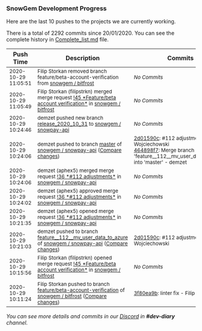 
### SnowGem Development Progress

Here are the last 10 pushes to the projects we are currently working.

There is a total of 2292 commits since 20/01/2020. You can see the complete history in
 [Complete_list.md](Complete_list.md) file.

| Push Time | Description | Commits |
| --- | --- | --- |
| <sub>2020-10-29 11:05:51</sub> | <sub>Filip Storkan removed branch feature/beta-account-verification from [snowgem / bitfrost](https://gitlab.com/snowgem/bitfrost)</sub> | <sub>_No Commits_</sub> |
| <sub>2020-10-29 11:05:49</sub> | <sub>Filip Storkan (filipstrkn) merged merge request [\!45 \*Feature/beta account verification\*](https://gitlab.com/snowgem/bitfrost/-/merge_requests/45) in [snowgem / bitfrost](https://gitlab.com/snowgem/bitfrost)</sub> | <sub>_No Commits_</sub> |
| <sub>2020-10-29 10:24:46</sub> | <sub>demzet pushed new branch [release\_2020\_10\_31](https://gitlab.com/snowgem/snowpay-api/commits/release_2020_10_31) to [snowgem / snowpay\-api](https://gitlab.com/snowgem/snowpay-api)</sub> | <sub>_No Commits_</sub> |
| <sub>2020-10-29 10:24:06</sub> | <sub>demzet pushed to branch [master](https://gitlab.com/snowgem/snowpay-api/commits/master) of [snowgem / snowpay\-api](https://gitlab.com/snowgem/snowpay-api) ([Compare changes](https://gitlab.com/snowgem/snowpay-api/compare/250219732436104c23f4867d2f8964b0880ab11f...464898f7bc6489c051de55bf1640a8e5c91edc80))</sub> | <sub>[2d01590c](https://gitlab.com/snowgem/snowpay-api/-/commit/2d01590c666b1f88f335dd119bbd2c5013394e90): #112 adjustments - Kamil Wojciechowski<br>[464898f7](https://gitlab.com/snowgem/snowpay-api/-/commit/464898f7bc6489c051de55bf1640a8e5c91edc80): Merge branch 'feature__112__mv_user_data_to_azure' into 'master' - demzet</sub> |
| <sub>2020-10-29 10:24:06</sub> | <sub>demzet (aphex5) merged merge request [\!36 \*\#112 adjustments\*](https://gitlab.com/snowgem/snowpay-api/-/merge_requests/36) in [snowgem / snowpay\-api](https://gitlab.com/snowgem/snowpay-api)</sub> | <sub>_No Commits_</sub> |
| <sub>2020-10-29 10:24:02</sub> | <sub>demzet (aphex5) approved merge request [\!36 \*\#112 adjustments\*](https://gitlab.com/snowgem/snowpay-api/-/merge_requests/36) in [snowgem / snowpay\-api](https://gitlab.com/snowgem/snowpay-api)</sub> | <sub>_No Commits_</sub> |
| <sub>2020-10-29 10:21:35</sub> | <sub>demzet (aphex5) opened merge request [\!36 \*\#112 adjustments\*](https://gitlab.com/snowgem/snowpay-api/-/merge_requests/36) in [snowgem / snowpay\-api](https://gitlab.com/snowgem/snowpay-api)</sub> | <sub>_No Commits_</sub> |
| <sub>2020-10-29 10:21:03</sub> | <sub>demzet pushed to branch [feature\_\_112\_\_mv\_user\_data\_to\_azure](https://gitlab.com/snowgem/snowpay-api/commits/feature__112__mv_user_data_to_azure) of [snowgem / snowpay\-api](https://gitlab.com/snowgem/snowpay-api) ([Compare changes](https://gitlab.com/snowgem/snowpay-api/compare/4d1356d35cbac0ddaf8d7e83c7ea04374d97ac66...2d01590c666b1f88f335dd119bbd2c5013394e90))</sub> | <sub>[2d01590c](https://gitlab.com/snowgem/snowpay-api/-/commit/2d01590c666b1f88f335dd119bbd2c5013394e90): #112 adjustments - Kamil Wojciechowski</sub> |
| <sub>2020-10-29 10:15:56</sub> | <sub>Filip Storkan (filipstrkn) opened merge request [\!45 \*Feature/beta account verification\*](https://gitlab.com/snowgem/bitfrost/-/merge_requests/45) in [snowgem / bitfrost](https://gitlab.com/snowgem/bitfrost)</sub> | <sub>_No Commits_</sub> |
| <sub>2020-10-29 10:11:24</sub> | <sub>Filip Storkan pushed to branch [feature/beta\-account\-verification](https://gitlab.com/snowgem/bitfrost/commits/feature/beta-account-verification) of [snowgem / bitfrost](https://gitlab.com/snowgem/bitfrost) ([Compare changes](https://gitlab.com/snowgem/bitfrost/compare/d841e836ad02b1837b1388d91417a0ffa1f32df3...3f80ea9b21032927442d9edb6e24ababd4028498))</sub> | <sub>[3f80ea9b](https://gitlab.com/snowgem/bitfrost/-/commit/3f80ea9b21032927442d9edb6e24ababd4028498): linter fix - Filip Storkan</sub> |

_You can see more details and commits in our [Discord](https://discord.gg/zumGnbg) in **#dev-diary** channel._
